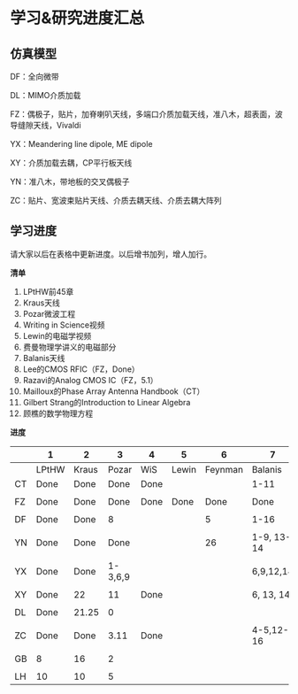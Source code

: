 # 学习&研究进度汇总

## 仿真模型

DF：全向微带

DL：MIMO介质加载

FZ：偶极子，贴片，加脊喇叭天线，多端口介质加载天线，准八木，超表面，波导缝隙天线，Vivaldi

YX：Meandering line dipole, ME dipole

XY：介质加载去耦，CP平行板天线

YN：准八木，带地板的交叉偶极子

ZC：贴片、宽波束贴片天线、介质去耦天线、介质去耦大阵列

## 学习进度

请大家以后在表格中更新进度。以后增书加列，增人加行。

**清单**

1. LPtHW前45章
2. Kraus天线
3. Pozar微波工程
4. Writing in Science视频
5. Lewin的电磁学视频
6. 费曼物理学讲义的电磁部分
7. Balanis天线
8. Lee的CMOS RFIC（FZ，Done）
9. Razavi的Analog CMOS IC（FZ，5.1）
10. Mailloux的Phase Array Antenna Handbook（CT）
11. Gilbert Strang的Introduction to Linear Algebra
12. 顾樵的数学物理方程

**进度**

|      | 1     | 2     | 3     | 4    | 5     | 6       | 7           | 10       | 11     | 12   |
| ---- | ----- | ----- | ----- | ---- | ----- | ------- | ----------- | -------- | -------- | -------- |
|      | LPtHW | Kraus | Pozar | WiS  | Lewin | Feynman | Balanis     | Mailloux | Strang | Gu |
| CT   | Done  | Done  | Done  | Done |       |         | 1-11        |   1-6    |       |       |
|      |       |       |       |      |       |         |             |          |          |          |
| FZ   | Done  | Done  | Done  | Done | Done  | Done    | Done        |  | 25     | 14 |
|      |       |       |       |      |       |         |             |          |          |          |
| DF   | Done  | Done  | 8     |      |       | 5       |     1-16    |          |          |          |
|      |       |       |       |      |       |         |             |          |          |          |
| YN   | Done  | Done  | Done  |      |       | 26      |1-9, 13-14   |          |          |          |
|      |       |       |       |      |       |         |             |          |          |          |
| YX   | Done  | Done  |1-3,6,9|      |       |         | 6,9,12,14   |          |          |          |
|      |       |       |       |      |       |         |             |          |          |          |
| XY   | Done  | 22    | 11    | Done |       |         | 6, 13, 14           |          |          |          |
|      |       |       |       |      |       |         |             |          |          |          |
| DL   | Done  | 21.25 | 0     |      |       |         |             |          |          |          |
|      |       |       |       |      |       |         |             |          |          |          |
| ZC   | Done  | Done | 3.11  | Done |       |         | 4-5,12-16         |          |          |          |
|      |       |       |       |      |       |         |             |          |          |          |
| GB   | 8     |16     | 2     |      |       |         |             |          |          |          |
|      |       |       |       |      |       |         |             |          |          |          |
| LH   |  10   | 10    | 5     |      |       |         |             |          |          |          |